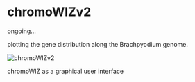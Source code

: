 # chromoWIZv2

ongoing...

plotting the gene distribution along the Brachpyodium genome.

![chromoWIZv2](https://github.com/nthomasCUBE/chromoWIZv2/blob/master/chromoWIZv2d.png)

chromoWIZ as a graphical user interface
